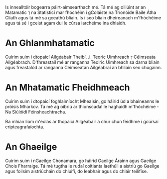 Is innealltóir bogearra páirt-aimsearthach mé. Tá mé ag oiliúint ar an Matamatic ⁊ na Statisticí mar fhóchéim i gColáiste na Tríonóide Baile Átha Cliath agus tá mé sa gceathú bliain. Is í seo bliain dheireanach m'fhóchéime agus tá sé i gceist agam dul le cúrsa iarchéime ina dhiaidh.

An Ghlanmhatamatic
======
Cuirim suim i dtopaicí Ailgéabair Theibí, .i. Teoric Uimhreach ⁊ Céimseata Ailgéabrach. D'fhreastail mé ar ranganna Teoiric Uimhreach sa darna bliain agus freastalód ar ranganna Céimseatan Ailgéabraí an bhliain seo chugainn.

An Mhatamatic Fheidhmeach
======
Cuirim suim i dtopaicí foghlaimíocht Mheaisín, go háirid úd a bhaineanns le próisis Mharkov. Tá mé ag oibriú ar thionscadal le haghaidh m'fhóchéime - Na Siúlóidí Féinsheachtracha. 

Ba mhian liom m'eolas ar thopaicí Ailgéabair a chur chun feidhme i gcúrsaí cripteagrafaíochta.

An Ghaeilge
======
Cuirim suim i nGaeilge Chonamara, go háirid Gaeilge Árainn agus Gaeilge Chois Fharraige. Tá mé tugtha le rudaí coitianta laethúil a aistriú go Gaeilge agus foilsím aistriúcháin do chluifí, do leabhair agus do chláir teilifíse.